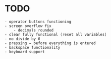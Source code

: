 # TODO

    - operator buttons functioning
    - screen overflow fix
        - decimals rounded
    - clear fully functional (reset all variables)
    - no divide by 0
    - pressing = before everything is entered
    - backspace functionality
    - keyboard support

